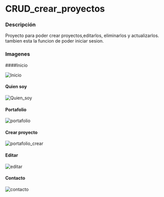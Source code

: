 # CRUD_crear_proyectos

### Descripción
Proyecto para poder crear proyectos,editarlos, eliminarlos y actualizarlos. 
tambien esta la funcion de poder iniciar sesion.

### Imagenes

####Inicio

![Inicio](https://user-images.githubusercontent.com/54915231/85790868-95d20300-b6f6-11ea-82b1-a07b23d351f5.png)

#### Quien soy

![Quien_soy](https://user-images.githubusercontent.com/54915231/85790882-979bc680-b6f6-11ea-8a72-bb25603bc0a6.png)

#### Portafolio

![portafolio](https://user-images.githubusercontent.com/54915231/85790872-966a9980-b6f6-11ea-867d-df3018041957.png)

#### Crear proyecto

![portafolio_crear](https://user-images.githubusercontent.com/54915231/85790875-97033000-b6f6-11ea-9f15-94cedc8ff540.png)

#### Editar

![editar](https://user-images.githubusercontent.com/54915231/85790879-97033000-b6f6-11ea-9559-b9c095300223.png)

#### Contacto

![contacto](https://user-images.githubusercontent.com/54915231/85790874-966a9980-b6f6-11ea-9128-1a089f2c754f.png)
